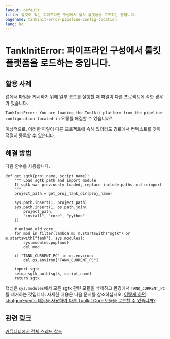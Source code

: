 ```yaml
---
layout: default
title: 툴킷이 있는 파이프라인 구성에서 툴킷 플랫폼을 로드하는 중입니다.
pagename: tankinit-error-pipeline-config-location
lang: ko
---
```


# TankInitError: 파이프라인 구성에서 툴킷 플랫폼을 로드하는 중입니다.

## 활용 사례

앱에서 파일을 게시하기 위해 일부 코드를 실행할 때 파일이 다른 프로젝트에 속한 경우가 있습니다.

`TankInitError: You are loading the Toolkit platform from the pipeline configuration located in` 오류를 해결할 수 있습니까?

이상적으로, 이러한 파일이 다른 프로젝트에 속해 있더라도 경로에서 컨텍스트를 찾아 적절히 등록할 수 있습니다.

## 해결 방법

다음 함수를 사용합니다.

```
def get_sgtk(proj_name, script_name):
    """ Load sgtk path and import module
    If sgtk was previously loaded, replace include paths and reimport
    """
    project_path = get_proj_tank_dir(proj_name)

    sys.path.insert(1, project_path)
    sys.path.insert(1, os.path.join(
        project_path,
        "install", "core", "python"
    ))

    # unload old core
    for mod in filter(lambda m: m.startswith("sgtk") or m.startswith("tank"), sys.modules):
        sys.modules.pop(mod)
        del mod

    if "TANK_CURRENT_PC" in os.environ:
        del os.environ["TANK_CURRENT_PC"]

    import sgtk
    setup_sgtk_auth(sgtk, script_name)
    return sgtk
```
핵심은 `sys.modules`에서 모든 sgtk 관련 모듈을 삭제하고 환경에서 `TANK_CURRENT_PC`를 제거하는 것입니다. 자세한 내용은 다음 문서를 참조하십시오. [어떻게 하면 shotgunEvents 데몬을 사용하여 다른 Toolkit Core 모듈을 로드할 수 있습니까?](https://developer.shotgridsoftware.com/3520ad2e/)

## 관련 링크

[커뮤니티에서 전체 스레드 참조](https://community.shotgridsoftware.com/t/tankiniterror-loading-toolkit-platform-from-a-different-project/9342)